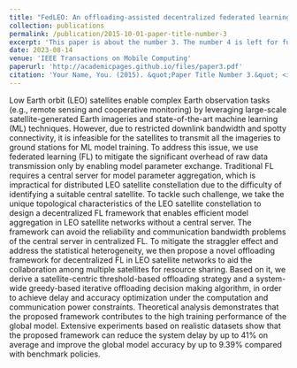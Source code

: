 ```yaml
---
title: "FedLEO: An offloading-assisted decentralized federated learning framework for low earth orbit satellite networks"
collection: publications
permalink: /publication/2015-10-01-paper-title-number-3
excerpt: 'This paper is about the number 3. The number 4 is left for future work.'
date: 2023-08-14
venue: 'IEEE Transactions on Mobile Computing'
paperurl: 'http://academicpages.github.io/files/paper3.pdf'
citation: 'Your Name, You. (2015). &quot;Paper Title Number 3.&quot; <i>Journal 1</i>. 1(3).'
---
```


Low Earth orbit (LEO) satellites enable complex Earth observation tasks (e.g., remote sensing and cooperative monitoring) by leveraging large-scale satellite-generated Earth imageries and state-of-the-art machine learning (ML) techniques. However, due to restricted downlink bandwidth and spotty connectivity, it is infeasible for the satellites to transmit all the imageries to ground stations for ML model training. To address this issue, we use federated learning (FL) to mitigate the significant overhead of raw data transmission only by enabling model parameter exchange. Traditional FL requires a central server for model parameter aggregation, which is impractical for distributed LEO satellite constellation due to the difficulty of identifying a suitable central satellite. To tackle such challenge, we take the unique topological characteristics of the LEO satellite constellation to design a decentralized FL framework that enables efficient model aggregation in LEO satellite networks without a central server. The framework can avoid the reliability and communication bandwidth problems of the central server in centralized FL. To mitigate the straggler effect and address the statistical heterogeneity, we then propose a novel offloading framework for decentralized FL in LEO satellite networks to aid the collaboration among multiple satellites for resource sharing. Based on it, we derive a satellite-centric threshold-based offloading strategy and a system-wide greedy-based iterative offloading decision making algorithm, in order to achieve delay and accuracy optimization under the computation and communication power constraints. Theoretical analysis demonstrates that the proposed framework contributes to the high training performance of the global model. Extensive experiments based on realistic datasets show that the proposed framework can reduce the system delay by up to 41% on average and improve the global model accuracy by up to 9.39% compared with benchmark policies.

